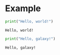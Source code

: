 # Example

```python
print("Hello, world!")
```

<!--dinject as=markdown host=shell range=start-->

```text
Hello, world!
```

<!--dinject range=end-->

~~~python
print("Hello, galaxy!")
~~~

<!--dinject as=markdown host=shell range=start-->

```text
Hello, galaxy!
```

<!--dinject range=end-->
